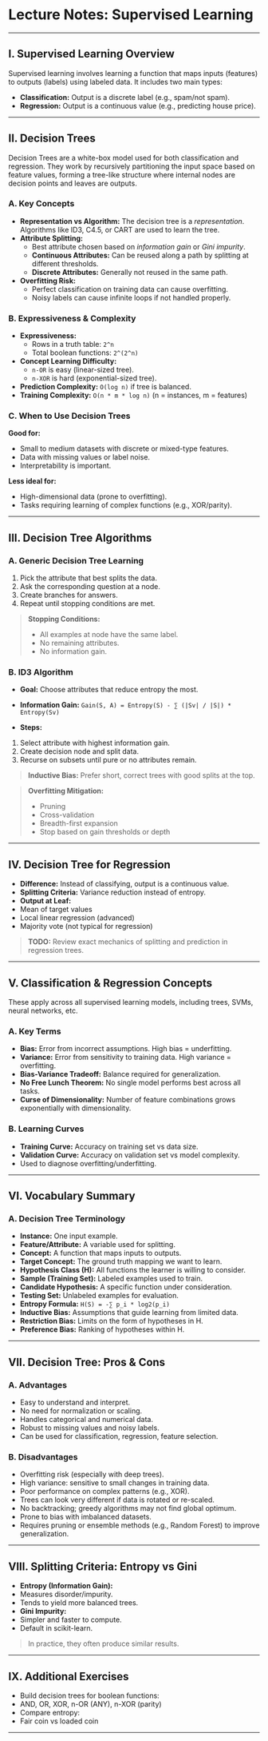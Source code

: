 # Lecture Notes: Supervised Learning

---

## I. Supervised Learning Overview

Supervised learning involves learning a function that maps inputs (features) to outputs (labels) using labeled data. It includes two main types:

- **Classification:** Output is a discrete label (e.g., spam/not spam).
- **Regression:** Output is a continuous value (e.g., predicting house price).

---

## II. Decision Trees

Decision Trees are a white-box model used for both classification and regression. They work by recursively partitioning the input space based on feature values, forming a tree-like structure where internal nodes are decision points and leaves are outputs.

### A. Key Concepts

- **Representation vs Algorithm:** The decision tree is a *representation*. Algorithms like ID3, C4.5, or CART are used to learn the tree.
- **Attribute Splitting:**
  - Best attribute chosen based on *information gain* or *Gini impurity*.
  - **Continuous Attributes:** Can be reused along a path by splitting at different thresholds.
  - **Discrete Attributes:** Generally not reused in the same path.
- **Overfitting Risk:**
  - Perfect classification on training data can cause overfitting.
  - Noisy labels can cause infinite loops if not handled properly.

### B. Expressiveness & Complexity

- **Expressiveness:**
  - Rows in a truth table: `2^n`
  - Total boolean functions: `2^(2^n)`
- **Concept Learning Difficulty:**
  - `n-OR` is easy (linear-sized tree).
  - `n-XOR` is hard (exponential-sized tree).
- **Prediction Complexity:** `O(log n)` if tree is balanced.
- **Training Complexity:** `O(n * m * log n)` (n = instances, m = features)

### C. When to Use Decision Trees

**Good for:**
- Small to medium datasets with discrete or mixed-type features.
- Data with missing values or label noise.
- Interpretability is important.

**Less ideal for:**
- High-dimensional data (prone to overfitting).
- Tasks requiring learning of complex functions (e.g., XOR/parity).

---

## III. Decision Tree Algorithms

### A. Generic Decision Tree Learning

1. Pick the attribute that best splits the data.
2. Ask the corresponding question at a node.
3. Create branches for answers.
4. Repeat until stopping conditions are met.

> **Stopping Conditions:**
> - All examples at node have the same label.
> - No remaining attributes.
> - No information gain.

### B. ID3 Algorithm

- **Goal:** Choose attributes that reduce entropy the most.
- **Information Gain:** `Gain(S, A) = Entropy(S) - ∑ (|Sv| / |S|) * Entropy(Sv)`

- **Steps:**
1. Select attribute with highest information gain.
2. Create decision node and split data.
3. Recurse on subsets until pure or no attributes remain.

> **Inductive Bias:** Prefer short, correct trees with good splits at the top.

> **Overfitting Mitigation:**
> - Pruning
> - Cross-validation
> - Breadth-first expansion
> - Stop based on gain thresholds or depth

---

## IV. Decision Tree for Regression

- **Difference:** Instead of classifying, output is a continuous value.
- **Splitting Criteria:** Variance reduction instead of entropy.
- **Output at Leaf:**
- Mean of target values
- Local linear regression (advanced)
- Majority vote (not typical for regression)

> **TODO:** Review exact mechanics of splitting and prediction in regression trees.

---

## V. Classification & Regression Concepts

These apply across all supervised learning models, including trees, SVMs, neural networks, etc.

### A. Key Terms

- **Bias:** Error from incorrect assumptions. High bias = underfitting.
- **Variance:** Error from sensitivity to training data. High variance = overfitting.
- **Bias-Variance Tradeoff:** Balance required for generalization.
- **No Free Lunch Theorem:** No single model performs best across all tasks.
- **Curse of Dimensionality:** Number of feature combinations grows exponentially with dimensionality.

### B. Learning Curves

- **Training Curve:** Accuracy on training set vs data size.
- **Validation Curve:** Accuracy on validation set vs model complexity.
- Used to diagnose overfitting/underfitting.

---

## VI. Vocabulary Summary

### A. Decision Tree Terminology

- **Instance:** One input example.
- **Feature/Attribute:** A variable used for splitting.
- **Concept:** A function that maps inputs to outputs.
- **Target Concept:** The ground truth mapping we want to learn.
- **Hypothesis Class (H):** All functions the learner is willing to consider.
- **Sample (Training Set):** Labeled examples used to train.
- **Candidate Hypothesis:** A specific function under consideration.
- **Testing Set:** Unlabeled examples for evaluation.
- **Entropy Formula:** `H(S) = -∑ p_i * log2(p_i)`
- **Inductive Bias:** Assumptions that guide learning from limited data.
- **Restriction Bias:** Limits on the form of hypotheses in H.
- **Preference Bias:** Ranking of hypotheses within H.

---

## VII. Decision Tree: Pros & Cons

### A. Advantages

- Easy to understand and interpret.
- No need for normalization or scaling.
- Handles categorical and numerical data.
- Robust to missing values and noisy labels.
- Can be used for classification, regression, feature selection.

### B. Disadvantages

- Overfitting risk (especially with deep trees).
- High variance: sensitive to small changes in training data.
- Poor performance on complex patterns (e.g., XOR).
- Trees can look very different if data is rotated or re-scaled.
- No backtracking; greedy algorithms may not find global optimum.
- Prone to bias with imbalanced datasets.
- Requires pruning or ensemble methods (e.g., Random Forest) to improve generalization.

---

## VIII. Splitting Criteria: Entropy vs Gini

- **Entropy (Information Gain):**
- Measures disorder/impurity.
- Tends to yield more balanced trees.
- **Gini Impurity:**
- Simpler and faster to compute.
- Default in scikit-learn.

> In practice, they often produce similar results.

---

## IX. Additional Exercises

- Build decision trees for boolean functions:
- AND, OR, XOR, n-OR (ANY), n-XOR (parity)
- Compare entropy:
- Fair coin vs loaded coin

---